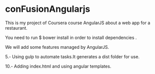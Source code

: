 # conFusionAngularjs
This is my project of Coursera course AngularJS about a web app for a restaurant.


You need to run $ bower install   in order to install dependencies .

We will add some features managed by AngularJS.

5.- Using gulp to automate tasks.It generates a dist folder for use.

10.- Adding index.html and using angular templates.
